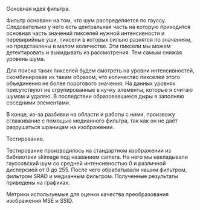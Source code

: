 Основная идея фильтра.

Фильтр основанн на том, что шум распределяется по гауссу. 
Следовательно у него есть центральная часть на которую приходится основная часть значений пикселей нужной интенсивности и перевирийные уши, пиксели в которых сильно разнятся по значениям, но представлены в малом количестве.
Эти пиксели мы можем детектировать и выкидывать из рассмотрения. 
Тем самым снижая уровень шума.

Для поиска таких пикселей будем смотреть на уровни интенсивностей, скомбинировав их таким образом, что количество пикселей этого объединения не более порогового значения.
На данных уровнях присутствуют не сгрупированные в кучку элементы, которые я считаю шумом и удаляю.
В последствии образовавшиеся дыры я заполняю соседними элементами.

В конце, из-за разбивки на области и работы с ними, произвожу сглаживание с помощью медианного фильтра, так как он не даёт разрушаться шраницам на изображении.

Тестирование.

Тестирование производилось на стандартном изображении из библиотеки skimage под названием camera.
На него мы накладывали гауссовский шум со средней интенсивностью 0 и различной дисперсией от 0 до 255.
После чего обрабатывали нашим фильтром, фильтром SRAD и медианным фильтром.
Полученные результаты приведены на графиках.

Метрики используемые для оценки качества преобразования изображения MSE и SSID.
